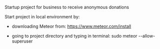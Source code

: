 Startup project for business to receive anonymous donations

Start project in local environment by:

 - downloading Meteor from: https://www.meteor.com/install

 - going to project directory and typing in terminal: sudo meteor --allow-superuser
